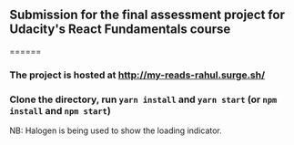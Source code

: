 ## Submission for the final assessment project for Udacity's React Fundamentals course
======

### The project is hosted at http://my-reads-rahul.surge.sh/

### Clone the directory, run `yarn install` and `yarn start` (or `npm install` and `npm start`)

NB: Halogen is being used to show the loading indicator.
